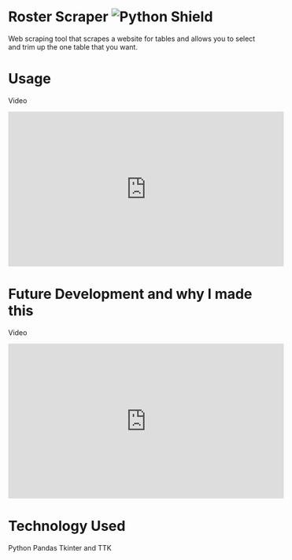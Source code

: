 # Roster Scraper ![Python Shield](https://img.shields.io/badge/python-3670A0?style=for-the-badge&logo=python&logoColor=ffdd54)
Web scraping tool that scrapes a website for tables and allows you to select and trim up the one table that you want.

# Usage
Video
<iframe width="560" height="315" src="https://www.youtube.com/embed/PFlMNcFx8Zc?si=Qjl3F8R05c7lY9jc" title="YouTube video player" frameborder="0" allow="accelerometer; autoplay; clipboard-write; encrypted-media; gyroscope; picture-in-picture; web-share" referrerpolicy="strict-origin-when-cross-origin" allowfullscreen></iframe>

# Future Development and why I made this
Video
<iframe width="560" height="315" src="https://www.youtube.com/embed/U6uqKtg4rbw?si=xu6i9IcZ4c9B39tj" title="YouTube video player" frameborder="0" allow="accelerometer; autoplay; clipboard-write; encrypted-media; gyroscope; picture-in-picture; web-share" referrerpolicy="strict-origin-when-cross-origin" allowfullscreen></iframe>

# Technology Used
Python
Pandas
Tkinter and TTK
